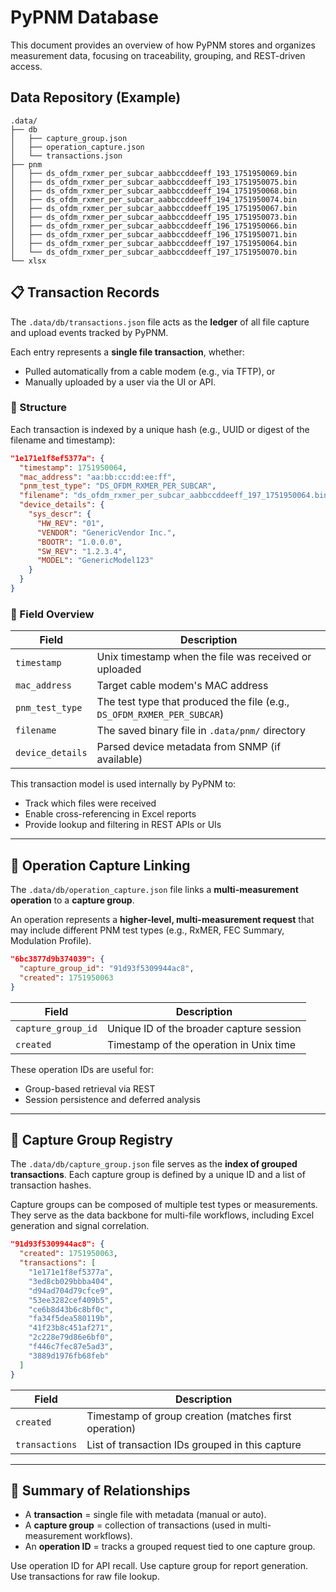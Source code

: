 # PyPNM Database

This document provides an overview of how PyPNM stores and organizes measurement data, focusing on traceability, grouping, and REST-driven access.

## Data Repository (Example)

```
.data/
├── db
│   ├── capture_group.json
│   ├── operation_capture.json
│   └── transactions.json
├── pnm
│   ├── ds_ofdm_rxmer_per_subcar_aabbccddeeff_193_1751950069.bin
│   ├── ds_ofdm_rxmer_per_subcar_aabbccddeeff_193_1751950075.bin
│   ├── ds_ofdm_rxmer_per_subcar_aabbccddeeff_194_1751950068.bin
│   ├── ds_ofdm_rxmer_per_subcar_aabbccddeeff_194_1751950074.bin
│   ├── ds_ofdm_rxmer_per_subcar_aabbccddeeff_195_1751950067.bin
│   ├── ds_ofdm_rxmer_per_subcar_aabbccddeeff_195_1751950073.bin
│   ├── ds_ofdm_rxmer_per_subcar_aabbccddeeff_196_1751950066.bin
│   ├── ds_ofdm_rxmer_per_subcar_aabbccddeeff_196_1751950071.bin
│   ├── ds_ofdm_rxmer_per_subcar_aabbccddeeff_197_1751950064.bin
│   └── ds_ofdm_rxmer_per_subcar_aabbccddeeff_197_1751950070.bin
└── xlsx
```

## 📋 Transaction Records

The `.data/db/transactions.json` file acts as the **ledger** of all file capture and upload events tracked by PyPNM.

Each entry represents a **single file transaction**, whether:

* Pulled automatically from a cable modem (e.g., via TFTP), or
* Manually uploaded by a user via the UI or API.

### 📌 Structure

Each transaction is indexed by a unique hash (e.g., UUID or digest of the filename and timestamp):

```json
"1e171e1f8ef5377a": {
  "timestamp": 1751950064,
  "mac_address": "aa:bb:cc:dd:ee:ff",
  "pnm_test_type": "DS_OFDM_RXMER_PER_SUBCAR",
  "filename": "ds_ofdm_rxmer_per_subcar_aabbccddeeff_197_1751950064.bin",
  "device_details": {
    "sys_descr": {
      "HW_REV": "01",
      "VENDOR": "GenericVendor Inc.",
      "BOOTR": "1.0.0.0",
      "SW_REV": "1.2.3.4",
      "MODEL": "GenericModel123"
    }
  }
}
```

### 🧾 Field Overview

| Field            | Description                                                             |
| ---------------- | ----------------------------------------------------------------------- |
| `timestamp`      | Unix timestamp when the file was received or uploaded                   |
| `mac_address`    | Target cable modem's MAC address                                        |
| `pnm_test_type`  | The test type that produced the file (e.g., `DS_OFDM_RXMER_PER_SUBCAR`) |
| `filename`       | The saved binary file in `.data/pnm/` directory                         |
| `device_details` | Parsed device metadata from SNMP (if available)                         |

This transaction model is used internally by PyPNM to:

* Track which files were received
* Enable cross-referencing in Excel reports
* Provide lookup and filtering in REST APIs or UIs

---

## 🔁 Operation Capture Linking

The `.data/db/operation_capture.json` file links a **multi-measurement operation** to a **capture group**.

An operation represents a **higher-level, multi-measurement request** that may include different PNM test types (e.g., RxMER, FEC Summary, Modulation Profile).

```json
"6bc3877d9b374039": {
  "capture_group_id": "91d93f5309944ac8",
  "created": 1751950063
}
```

| Field              | Description                              |
| ------------------ | ---------------------------------------- |
| `capture_group_id` | Unique ID of the broader capture session |
| `created`          | Timestamp of the operation in Unix time  |

These operation IDs are useful for:

* Group-based retrieval via REST
* Session persistence and deferred analysis

---

## 🧩 Capture Group Registry

The `.data/db/capture_group.json` file serves as the **index of grouped transactions**.
Each capture group is defined by a unique ID and a list of transaction hashes.

Capture groups can be composed of multiple test types or measurements.
They serve as the data backbone for multi-file workflows, including Excel generation and signal correlation.

```json
"91d93f5309944ac8": {
  "created": 1751950063,
  "transactions": [
    "1e171e1f8ef5377a",
    "3ed8cb029bbba404",
    "d94ad704d79cfce9",
    "53ee3282cef409b5",
    "ce6b8d43b6c8bf0c",
    "fa34f5dea580119b",
    "41f23b8c451af271",
    "2c228e79d86e6bf0",
    "f446c7fec87e5ad3",
    "3889d1976fb68feb"
  ]
}
```

| Field          | Description                                           |
| -------------- | ----------------------------------------------------- |
| `created`      | Timestamp of group creation (matches first operation) |
| `transactions` | List of transaction IDs grouped in this capture       |

---

## 🔁 Summary of Relationships

* A **transaction** = single file with metadata (manual or auto).
* A **capture group** = collection of transactions (used in multi-measurement workflows).
* An **operation ID** = tracks a grouped request tied to one capture group.

Use operation ID for API recall. Use capture group for report generation. Use transactions for raw file lookup.
